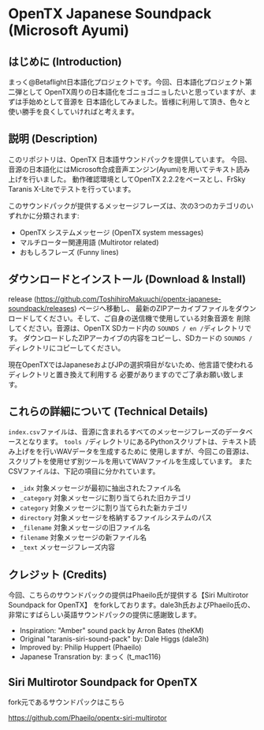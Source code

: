 # OpenTX Japanese Soundpack (Microsoft Ayumi)
## はじめに (Introduction)

まっく@Betaflight日本語化プロジェクトです。今回、日本語化プロジェクト第二弾として
OpenTX周りの日本語化をゴニョゴニョしたいと思っていますが、まずは手始めとして音源を
日本語化してみました。皆様に利用して頂き、色々と使い勝手を良くしていければと考えます。



## 説明 (Description)

このリポジトリは、OpenTX 日本語サウンドパックを提供しています。
今回、音源の日本語化にはMicrosoft合成音声エンジン(Ayumi)を用いてテキスト読み上げを行いました。
動作確認環境としてOpenTX 2.2.2をベースとし、FrSky Taranis X-Liteでテストを行っています。

このサウンドパックが提供するメッセージフレーズは、次の3つのカテゴリのいずれかに分類されます:

 * OpenTX システムメッセージ (OpenTX system messages)
 * マルチローター関連用語 (Multirotor related)
 * おもしろフレーズ (Funny lines)



## ダウンロードとインストール (Download & Install)

release (https://github.com/ToshihiroMakuuchi/opentx-japanese-soundpack/releases) ページへ移動し、
最新のZIPアーカイブファイルをダウンロードしてください。そして、ご自身の送信機で使用している対象音源を
削除してください。音源は、OpenTX SDカード内の `SOUNDS / en /`ディレクトリです。
ダウンロードしたZIPアーカイブの内容をコピーし、SDカードの `SOUNDS /`ディレクトリにコピーしてください。

現在OpenTXではJapaneseおよびJPの選択項目がないため、他言語で使われるディレクトリと置き換えて利用する
必要がありますのでご了承お願い致します。



## これらの詳細について (Technical Details)

`index.csv`ファイルは、音源に含まれるすべてのメッセージフレーズのデータベースとなります。
`tools /`ディレクトリにあるPythonスクリプトは、テキスト読み上げをを行いWAVデータを生成するために
使用しますが、今回この音源は、スクリプトを使用せず別ツールを用いてWAVファイルを生成しています。
またCSVファイルは、下記の項目に分かれています。

 * `_idx` 対象メッセージが最初に抽出されたファイル名
 * `_category` 対象メッセージに割り当てられた旧カテゴリ
 * `category` 対象メッセージに割り当てられた新カテゴリ
 * `directory` 対象メッセージを格納するファイルシステムのパス
 * `_filename`  対象メッセージの旧ファイル名
 * `filename` 対象メッセージの新ファイル名
 * `_text` メッセージフレーズ内容



## クレジット (Credits)

今回、こちらのサウンドパックの提供はPhaeilo氏が提供する【Siri Multirotor Soundpack for OpenTX】
をforkしております。dale3h氏およびPhaeilo氏の、非常にすばらしい英語サウンドパックの提供に感謝致します。

* Inspiration: "Amber" sound pack by Arron Bates (theKM)
* Original "taranis-siri-sound-pack" by: Dale Higgs (dale3h)
* Improved by: Philip Huppert (Phaeilo)
* Japanese Transration by: まっく (t_mac116)



## Siri Multirotor Soundpack for OpenTX

fork元であるサウンドパックはこちら

https://github.com/Phaeilo/opentx-siri-multirotor


